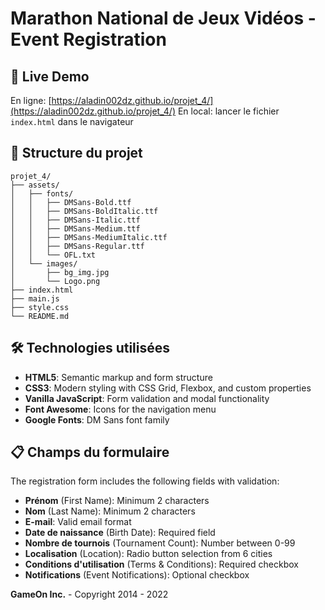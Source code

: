 # Marathon National de Jeux Vidéos - Event Registration

## 🚀 Live Demo

En ligne: [https://aladin002dz.github.io/projet_4/](https://aladin002dz.github.io/projet_4/)
En local: lancer le fichier `index.html` dans le navigateur

## 📁 Structure du projet

```
projet_4/
├── assets/
│   ├── fonts/
│   │   ├── DMSans-Bold.ttf
│   │   ├── DMSans-BoldItalic.ttf
│   │   ├── DMSans-Italic.ttf
│   │   ├── DMSans-Medium.ttf
│   │   ├── DMSans-MediumItalic.ttf
│   │   ├── DMSans-Regular.ttf
│   │   └── OFL.txt
│   └── images/
│       ├── bg_img.jpg
│       └── Logo.png
├── index.html
├── main.js
├── style.css
└── README.md
```

## 🛠️ Technologies utilisées

- **HTML5**: Semantic markup and form structure
- **CSS3**: Modern styling with CSS Grid, Flexbox, and custom properties
- **Vanilla JavaScript**: Form validation and modal functionality
- **Font Awesome**: Icons for the navigation menu
- **Google Fonts**: DM Sans font family

## 📋 Champs du formulaire

The registration form includes the following fields with validation:

- **Prénom** (First Name): Minimum 2 characters
- **Nom** (Last Name): Minimum 2 characters
- **E-mail**: Valid email format
- **Date de naissance** (Birth Date): Required field
- **Nombre de tournois** (Tournament Count): Number between 0-99
- **Localisation** (Location): Radio button selection from 6 cities
- **Conditions d'utilisation** (Terms & Conditions): Required checkbox
- **Notifications** (Event Notifications): Optional checkbox

**GameOn Inc.** - Copyright 2014 - 2022
